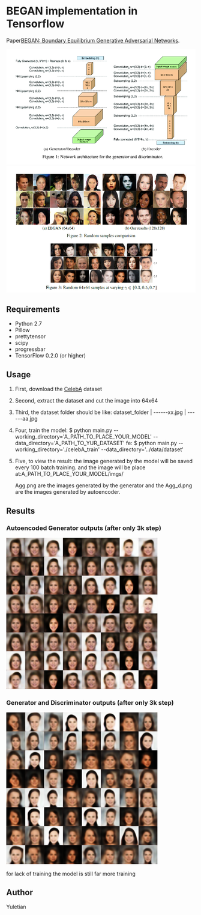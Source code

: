 # BEGAN implementation in Tensorflow

Paper[BEGAN: Boundary Equilibrium Generative Adversarial Networks](https://arxiv.org/abs/1703.10717).

![alt tag](./readme/network.png)
![alt tag](./readme/paperresult.png)

## Requirements

- Python 2.7
- Pillow
- prettytensor
- scipy
- progressbar
- TensorFlow 0.2.0 (or higher)


## Usage

1. First, download the [CelebA](http://mmlab.ie.cuhk.edu.hk/projects/CelebA.html) dataset

2. Second, extract the dataset and cut the image into 64x64

3. Third, the dataset folder should be like:
	dataset_folder
	|
	------xx.jpg
	|
	------aa.jpg
4. Four, train the model:
   $ python main.py --working_directory='A_PATH_TO_PLACE_YOUR_MODEL' --data_directory='A_PATH_TO_YUR_DATASET'
   fe:
   $ python main.py --working_directory='./celebA_train' --data_directory='../data/dataset'
   
5. Five, to view the result:
   the image generated by the model will be saved every 100 batch training.
   and the image will be place at:A_PATH_TO_PLACE_YOUR_MODEL/imgs/
   
   Agg.png are the images generated by the generator and the Agg_d.png are the images generated by autoencoder.

## Results

### Autoencoded Generator outputs (after only 3k step)

<img src="./readme/Agg_d.png" width="80%">


### Generator and Discriminator outputs (after only 3k step)

<img src="./readme/Agg.png" width="80%">


for lack of training the model is still far more training
## Author

Yuletian
